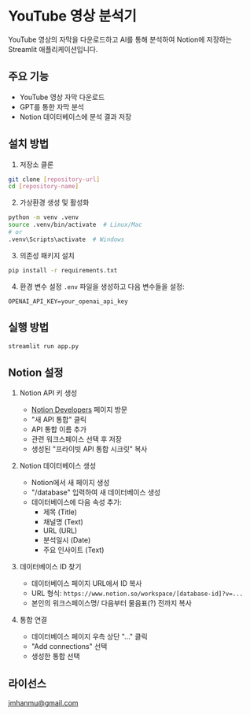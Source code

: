 # YouTube 영상 분석기

YouTube 영상의 자막을 다운로드하고 AI를 통해 분석하여 Notion에 저장하는 Streamlit 애플리케이션입니다.

## 주요 기능

- YouTube 영상 자막 다운로드
- GPT를 통한 자막 분석
- Notion 데이터베이스에 분석 결과 저장

## 설치 방법

1. 저장소 클론
```bash
git clone [repository-url]
cd [repository-name]
```

2. 가상환경 생성 및 활성화
```bash
python -m venv .venv
source .venv/bin/activate  # Linux/Mac
# or
.venv\Scripts\activate  # Windows
```

3. 의존성 패키지 설치
```bash
pip install -r requirements.txt
```

4. 환경 변수 설정
`.env` 파일을 생성하고 다음 변수들을 설정:
```
OPENAI_API_KEY=your_openai_api_key
```

## 실행 방법

```bash
streamlit run app.py
```

## Notion 설정

1. Notion API 키 생성
   - [Notion Developers](https://www.notion.so/my-integrations) 페이지 방문
   - "새 API 통합" 클릭
   - API 통합 이름 추가
   - 관련 워크스페이스 선택 후 저장
   - 생성된 "프라이빗 API 통합 시크릿" 복사

2. Notion 데이터베이스 생성
   - Notion에서 새 페이지 생성
   - "/database" 입력하여 새 데이터베이스 생성
   - 데이터베이스에 다음 속성 추가:
     - 제목 (Title)
     - 채널명 (Text)
     - URL (URL)
     - 분석일시 (Date)
     - 주요 인사이트 (Text)

3. 데이터베이스 ID 찾기
   - 데이터베이스 페이지 URL에서 ID 복사
   - URL 형식: `https://www.notion.so/workspace/[database-id]?v=...`
   - 본인의 워크스페이스명/ 다음부터 물음표(?) 전까지 복사

4. 통합 연결
   - 데이터베이스 페이지 우측 상단 "..." 클릭
   - "Add connections" 선택
   - 생성한 통합 선택

## 라이선스

jmhanmu@gmail.com